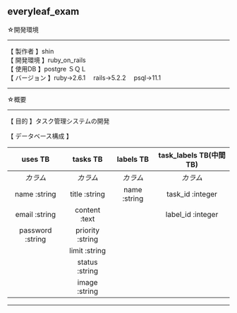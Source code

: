  everyleaf_exam
 ----

☆開発環境
***


【 製作者 】shin  
【 開発環境 】ruby_on_rails  
【 使用DB 】postgre ＳＱＬ  
【 バージョン 】ruby→2.6.1 　rails→5.2.2　 psql→11.1  

***
☆概要
***
【 目的 】タスク管理システムの開発


【 データベース構成 】

| uses TB    | tasks TB    |labels TB     |task_labels TB(中間TB)| 
|:-----------:|:------------:|:------------:|:------------:|
| *カラム*|*カラム*       |*カラム*  |*カラム*              |
|name :string|title :string|   name :string    |task_id :integer             |
|email :string    |content :text |          | label_id :integer             |
|password :string|priority :string |            |              |
|       |limit :string |    |              |
|     |status :string |       |              |
| |image :string |
***